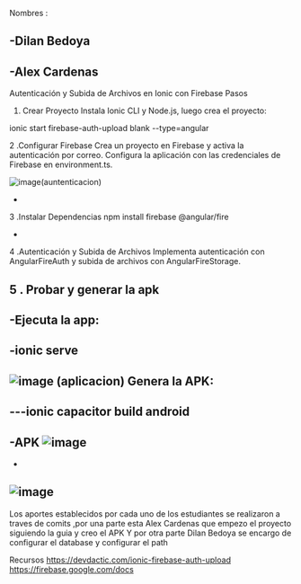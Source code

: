 
Nombres :

-Dilan Bedoya
-
-Alex Cardenas 
-
Autenticación y Subida de Archivos en Ionic con Firebase
Pasos
1. Crear Proyecto
Instala Ionic CLI y Node.js, luego crea el proyecto:

ionic start firebase-auth-upload blank --type=angular



2 .Configurar Firebase
Crea un proyecto en Firebase y activa la autenticación por correo. Configura la aplicación con las credenciales de Firebase en environment.ts.


![image](https://github.com/user-attachments/assets/ac2632a4-12fb-4ebc-a668-c1d097a593d5)(auntenticacion)

-

3 .Instalar Dependencias
npm install firebase @angular/fire

-

4 .Autenticación y Subida de Archivos
Implementa autenticación con AngularFireAuth y subida de archivos con AngularFireStorage.

5 . Probar y generar la apk
-
-Ejecuta la app:
-
-ionic serve
-
![image](https://github.com/user-attachments/assets/fefe4f5b-b0a3-473e-b5b0-9f466221889e) (aplicacion)
Genera la APK:
-
---ionic capacitor build android
-

-APK
![image](https://github.com/user-attachments/assets/0fcd16f8-3c26-4db4-9fa8-f0605b4f7f65)
-
-
![image](https://github.com/user-attachments/assets/97827330-5ae7-4b78-97e4-44d53fdaedd9)
-

Los aportes establecidos por cada uno de los estudiantes se realizaron a traves de comits ,por una parte esta Alex Cardenas que empezo el proyecto siguiendo la guia y creo el APK Y por otra parte Dilan Bedoya se encargo de configurar el database y configurar el path 

Recursos
https://devdactic.com/ionic-firebase-auth-upload
https://firebase.google.com/docs



